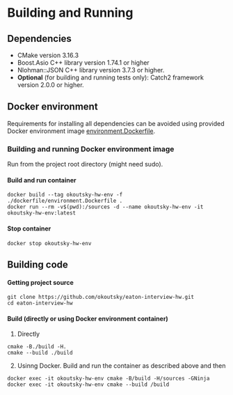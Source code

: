 # Building and Running

## Dependencies
- CMake version 3.16.3
- Boost.Asio C++ library version 1.74.1 or higher
- Nlohman::JSON C++ library version 3.7.3 or higher.
- **Optional** (for building and running tests only): Catch2 framework version 2.0.0 or higher.

## Docker environment
Requirements for installing all dependencies can be avoided using provided Docker environment image [environment.Dockerfile](../dockerfile/environment.Dockerfile).

### Building and running Docker environment image
Run from the project root directory (might need sudo).

#### Build and run container
```
docker build --tag okoutsky-hw-env -f ./dockerfile/environment.Dockerfile .
docker run --rm -v$(pwd):/sources -d --name okoutsky-hw-env -it okoutsky-hw-env:latest
```

#### Stop container
```
docker stop okoutsky-hw-env
```

## Building code
#### Getting project source
```
git clone https://github.com/okoutsky/eaton-interview-hw.git
cd eaton-interview-hw
```

#### Build (directly or using Docker environment container)
1. Directly
```
cmake -B./build -H.
cmake --build ./build
```

2. Usinng Docker. Build and run the container as described above and then
```
docker exec -it okoutsky-hw-env cmake -B/build -H/sources -GNinja
docker exec -it okoutsky-hw-env cmake --build /build
```
